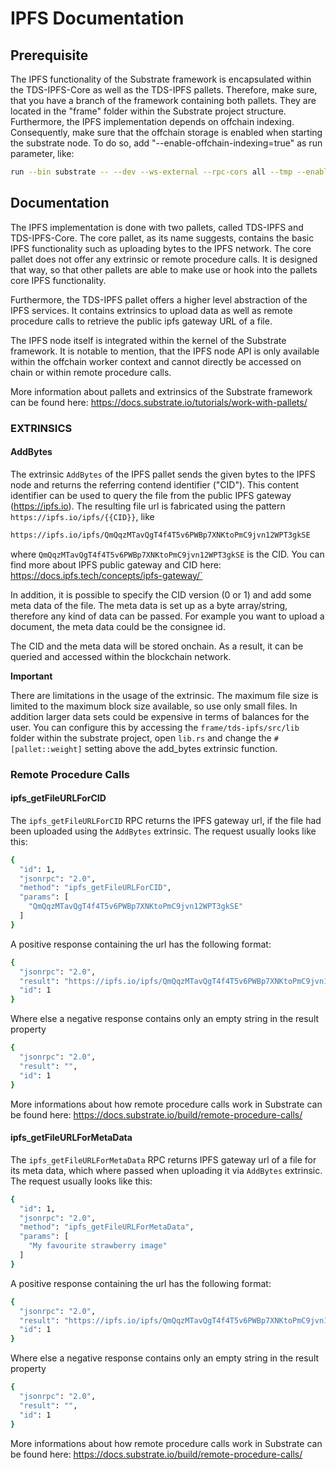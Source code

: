 # IPFS Documentation

## Prerequisite
The IPFS functionality of the Substrate framework is encapsulated within the TDS-IPFS-Core as well as the TDS-IPFS pallets. Therefore, make sure, that you have a branch of the framework containing both pallets. They are located in the "frame" folder within the Substrate project structure. Furthermore, the IPFS implementation depends on offchain indexing. Consequently, make sure that the offchain storage is enabled when starting the substrate node. To do so, add "--enable-offchain-indexing=true" as run parameter, like:
```bash
run --bin substrate -- --dev --ws-external --rpc-cors all --tmp --enable-offchain-indexing=true
```

## Documentation
The IPFS implementation is done with two pallets, called TDS-IPFS and TDS-IPFS-Core. The core pallet, as its name suggests, contains the basic IPFS functionality such as uploading bytes to the IPFS network. The core pallet does not offer any extrinsic or remote procedure calls. It is designed that way, so that other pallets are able to make use or hook into the pallets core IPFS functionality.

Furthermore, the TDS-IPFS pallet offers a higher level abstraction of the IPFS services. It contains extrinsics to upload data as well as remote procedure calls to retrieve the public ipfs gateway URL of a file.

The IPFS node itself is integrated within the kernel of the Substrate framework. It is notable to mention, that the IPFS node API is only available within the offchain worker context and cannot directly be accessed on chain or within remote procedure calls.

More information about pallets and extrinsics of the Substrate framework can be found here: https://docs.substrate.io/tutorials/work-with-pallets/

### EXTRINSICS

#### AddBytes
The extrinsic `AddBytes` of the IPFS pallet sends the given bytes to the IPFS node and returns the referring contend identifier ("CID"). This content identifier can be used to query the file from the public IPFS gateway (https://ipfs.io).
The resulting file url is fabricated using the pattern `https://ipfs.io/ipfs/{{CID}}`, like
```diff
https://ipfs.io/ipfs/QmQqzMTavQgT4f4T5v6PWBp7XNKtoPmC9jvn12WPT3gkSE
```
where `QmQqzMTavQgT4f4T5v6PWBp7XNKtoPmC9jvn12WPT3gkSE` is the CID.
You can find more about IPFS public gateway and CID here: https://docs.ipfs.tech/concepts/ipfs-gateway/`

In addition, it is possible to specify the CID version (0 or 1) and add some meta data of the file. The meta data is set up as a byte array/string, therefore any kind of data can be passed. For example you want to upload a document, the meta data could be the consignee id.

The CID and the meta data will be stored onchain. As a result, it can be queried and accessed within the blockchain network.

**Important**

There are limitations in the usage of the extrinsic.
The maximum file size is limited to the maximum block size available, so use only small files.
In addition larger data sets could be expensive in terms of balances for the user.
You can configure this by accessing the `frame/tds-ipfs/src/lib` folder within the substrate project, open `lib.rs` and change the
`#[pallet::weight]` setting above the add_bytes extrinsic function.


### Remote Procedure Calls

#### ipfs_getFileURLForCID

The `ipfs_getFileURLForCID` RPC returns the IPFS gateway url, if the file had been uploaded using the `AddBytes` extrinsic. The request usually looks like this:
```bash
{
  "id": 1,
  "jsonrpc": "2.0",
  "method": "ipfs_getFileURLForCID",
  "params": [
    "QmQqzMTavQgT4f4T5v6PWBp7XNKtoPmC9jvn12WPT3gkSE"
  ]
}
```

A positive response containing the url has the following format:
```bash
{
  "jsonrpc": "2.0",
  "result": "https://ipfs.io/ipfs/QmQqzMTavQgT4f4T5v6PWBp7XNKtoPmC9jvn12WPT3gkSE",
  "id": 1
}
```

Where else a negative response contains only an empty string in the result property
```bash
{
  "jsonrpc": "2.0",
  "result": "",
  "id": 1
}
```
More informations about how remote procedure calls work in Substrate can be found here: https://docs.substrate.io/build/remote-procedure-calls/


#### ipfs_getFileURLForMetaData
The `ipfs_getFileURLForMetaData` RPC returns IPFS gateway url of a file for its meta data, which where passed when uploading it via `AddBytes` extrinsic. The request usually looks like this:
```bash
{
  "id": 1,
  "jsonrpc": "2.0",
  "method": "ipfs_getFileURLForMetaData",
  "params": [
    "My favourite strawberry image"
  ]
}
```

A positive response containing the url has the following format:
```bash
{
  "jsonrpc": "2.0",
  "result": "https://ipfs.io/ipfs/QmQqzMTavQgT4f4T5v6PWBp7XNKtoPmC9jvn12WPT3gkSE",
  "id": 1
}
```

Where else a negative response contains only an empty string in the result property
```bash
{
  "jsonrpc": "2.0",
  "result": "",
  "id": 1
}
```
More informations about how remote procedure calls work in Substrate can be found here: https://docs.substrate.io/build/remote-procedure-calls/
